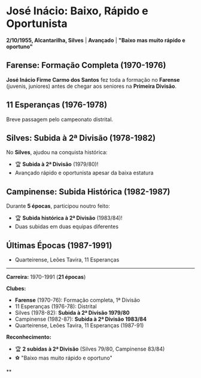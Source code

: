 # José Inácio: Baixo, Rápido e Oportunista

**2/10/1955, Alcantarilha, Silves** | **Avançado** | **"Baixo mas muito rápido e oportuno"**

## Farense: Formação Completa (1970-1976)

**José Inácio Firme Carmo dos Santos** fez toda a formação no **Farense** (juvenis, juniores) antes de chegar aos seniores na **Primeira Divisão**.

## 11 Esperanças (1976-1978)

Breve passagem pelo campeonato distrital.

## Silves: Subida à 2ª Divisão (1978-1982)

No **Silves**, ajudou na conquista histórica:
- 🏆 **Subida à 2ª Divisão** (1979/80)!
- Avançado rápido e oportunista apesar da baixa estatura

## Campinense: Subida Histórica (1982-1987)

Durante **5 épocas**, participou noutro feito:
- 🏆 **Subida histórica à 2ª Divisão** (1983/84)!
- Duas subidas em duas equipas diferentes

## Últimas Épocas (1987-1991)

- Quarteirense, Leões Tavira, 11 Esperanças

---

**Carreira:** 1970-1991 (**21 épocas**)

**Clubes:**
- **Farense** (1970-76): Formação completa, 1ª Divisão
- 11 Esperanças (1976-78): Distrital
- Silves (1978-82): **Subida à 2ª Divisão 1979/80**
- Campinense (1982-87): **Subida à 2ª Divisão 1983/84**
- Quarteirense, Leões Tavira, 11 Esperanças (1987-91)

**Reconhecimento:**
- 🏆 **2 subidas à 2ª Divisão** (Silves 79/80, Campinense 83/84)
- ⚽ "Baixo mas muito rápido e oportuno"

**